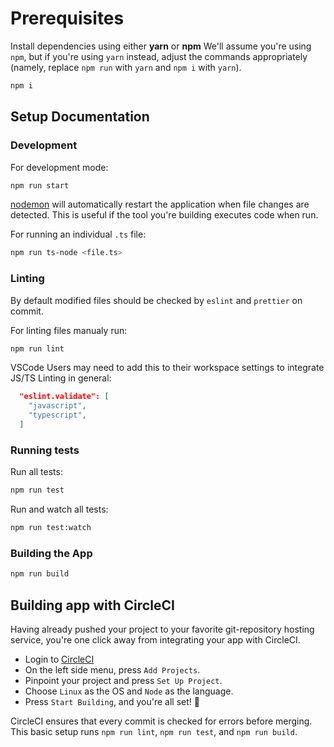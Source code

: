 # Prerequisites

Install dependencies using either **yarn** or **npm**
We'll assume you're using `npm`, but if you're using `yarn` instead, adjust the commands appropriately (namely, replace `npm run` with `yarn` and `npm i` with `yarn`).

```bash
npm i
```

## Setup Documentation

### Development

For development mode:

```bash
npm run start
```

[nodemon](https://www.npmjs.com/package/nodemon) will automatically restart the application when file changes are detected. This is useful if the tool you're building executes code when run.

For running an individual `.ts` file:

```bash
npm run ts-node <file.ts>
```

### Linting

By default modified files should be checked by `eslint` and `prettier` on commit.

For linting files manualy run:

```bash
npm run lint
```

VSCode Users may need to add this to their workspace settings to integrate JS/TS Linting in general:

```json
  "eslint.validate": [
    "javascript",
    "typescript",
  ]
```

### Running tests

Run all tests:

```bash
npm run test
```

Run and watch all tests:

```bash
npm run test:watch
```

### Building the App

```bash
npm run build
```

## Building app with CircleCI

Having already pushed your project to your favorite git-repository hosting service, you're one click away from integrating your app with CircleCI.

- Login to [CircleCI](https://circleci.com/)
- On the left side menu, press `Add Projects`.
- Pinpoint your project and press `Set Up Project`.
- Choose `Linux` as the OS and `Node` as the language.
- Press `Start Building`, and you're all set! :tada:

CircleCI ensures that every commit is checked for errors before merging.
This basic setup runs `npm run lint`, `npm run test`, and `npm run build`.